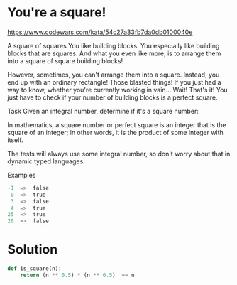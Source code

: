# You're a square!

https://www.codewars.com/kata/54c27a33fb7da0db0100040e

A square of squares
You like building blocks. You especially like building blocks that are squares. And what you even like more, is to
arrange them into a square of square building blocks!

However, sometimes, you can't arrange them into a square. Instead, you end up with an ordinary rectangle! Those blasted
things! If you just had a way to know, whether you're currently working in vain… Wait! That's it! You just have to check
if your number of building blocks is a perfect square.

Task
Given an integral number, determine if it's a square number:

In mathematics, a square number or perfect square is an integer that is the square of an integer; in other words, it is
the product of some integer with itself.

The tests will always use some integral number, so don't worry about that in dynamic typed languages.

Examples

```python
-1  =>  false
 0  =>  true
 3  =>  false
 4  =>  true
25  =>  true
26  =>  false
```

# Solution

```python
def is_square(n):    
    return (n ** 0.5) * (n ** 0.5)  == n
```